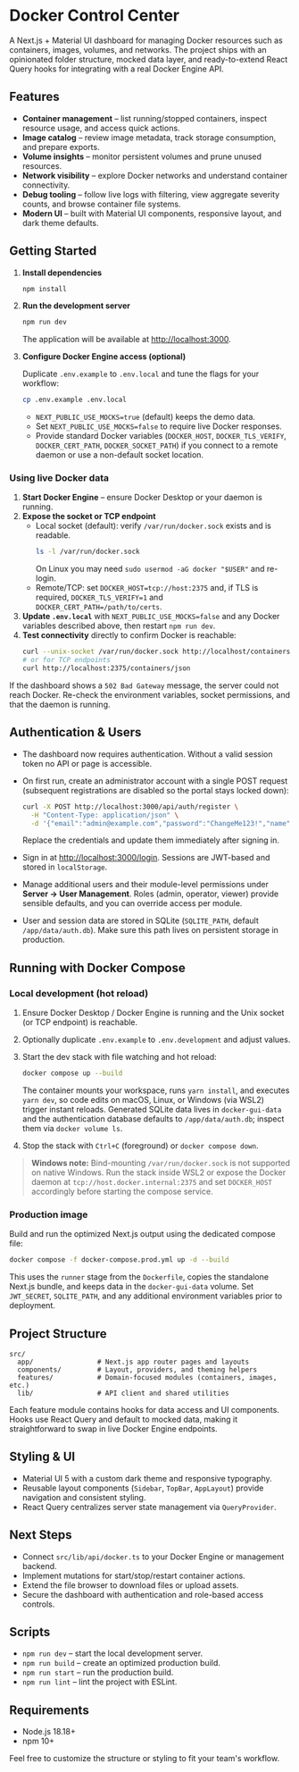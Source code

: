 # Docker Control Center

A Next.js + Material UI dashboard for managing Docker resources such as containers, images, volumes, and networks. The project ships with an opinionated folder structure, mocked data layer, and ready-to-extend React Query hooks for integrating with a real Docker Engine API.

## Features

- **Container management** – list running/stopped containers, inspect resource usage, and access quick actions.
- **Image catalog** – review image metadata, track storage consumption, and prepare exports.
- **Volume insights** – monitor persistent volumes and prune unused resources.
- **Network visibility** – explore Docker networks and understand container connectivity.
- **Debug tooling** – follow live logs with filtering, view aggregate severity counts, and browse container file systems.
- **Modern UI** – built with Material UI components, responsive layout, and dark theme defaults.

## Getting Started

1. **Install dependencies**

   ```bash
   npm install
   ```

2. **Run the development server**

   ```bash
   npm run dev
   ```

   The application will be available at [http://localhost:3000](http://localhost:3000).

3. **Configure Docker Engine access (optional)**

   Duplicate `.env.example` to `.env.local` and tune the flags for your workflow:

   ```bash
   cp .env.example .env.local
   ```

   - `NEXT_PUBLIC_USE_MOCKS=true` (default) keeps the demo data.
   - Set `NEXT_PUBLIC_USE_MOCKS=false` to require live Docker responses.
   - Provide standard Docker variables (`DOCKER_HOST`, `DOCKER_TLS_VERIFY`, `DOCKER_CERT_PATH`, `DOCKER_SOCKET_PATH`) if you connect to a remote daemon or use a non-default socket location.

### Using live Docker data

1. **Start Docker Engine** – ensure Docker Desktop or your daemon is running.
2. **Expose the socket or TCP endpoint**
   - Local socket (default): verify `/var/run/docker.sock` exists and is readable.
     ```bash
     ls -l /var/run/docker.sock
     ```
     On Linux you may need `sudo usermod -aG docker "$USER"` and re-login.
   - Remote/TCP: set `DOCKER_HOST=tcp://host:2375` and, if TLS is required, `DOCKER_TLS_VERIFY=1` and `DOCKER_CERT_PATH=/path/to/certs`.
3. **Update `.env.local`** with `NEXT_PUBLIC_USE_MOCKS=false` and any Docker variables described above, then restart `npm run dev`.
4. **Test connectivity** directly to confirm Docker is reachable:
   ```bash
   curl --unix-socket /var/run/docker.sock http://localhost/containers/json
   # or for TCP endpoints
   curl http://localhost:2375/containers/json
   ```

If the dashboard shows a `502 Bad Gateway` message, the server could not reach Docker. Re-check the environment variables, socket permissions, and that the daemon is running.

## Authentication & Users

- The dashboard now requires authentication. Without a valid session token no API or page is accessible.
- On first run, create an administrator account with a single POST request (subsequent registrations are disabled so the portal stays locked down):

  ```bash
  curl -X POST http://localhost:3000/api/auth/register \
    -H "Content-Type: application/json" \
    -d '{"email":"admin@example.com","password":"ChangeMe123!","name":"Platform Admin"}'
  ```

  Replace the credentials and update them immediately after signing in.

- Sign in at [http://localhost:3000/login](http://localhost:3000/login). Sessions are JWT-based and stored in `localStorage`.
- Manage additional users and their module-level permissions under **Server → User Management**. Roles (admin, operator, viewer) provide sensible defaults, and you can override access per module.
- User and session data are stored in SQLite (`SQLITE_PATH`, default `/app/data/auth.db`). Make sure this path lives on persistent storage in production.

## Running with Docker Compose

### Local development (hot reload)

1. Ensure Docker Desktop / Docker Engine is running and the Unix socket (or TCP endpoint) is reachable.
2. Optionally duplicate `.env.example` to `.env.development` and adjust values.
3. Start the dev stack with file watching and hot reload:

   ```bash
   docker compose up --build
   ```

   The container mounts your workspace, runs `yarn install`, and executes `yarn dev`, so code edits on macOS, Linux, or Windows (via WSL2) trigger instant reloads. Generated SQLite data lives in `docker-gui-data` and the authentication database defaults to `/app/data/auth.db`; inspect them via `docker volume ls`.

4. Stop the stack with `Ctrl+C` (foreground) or `docker compose down`.

> **Windows note:** Bind-mounting `/var/run/docker.sock` is not supported on native Windows. Run the stack inside WSL2 or expose the Docker daemon at `tcp://host.docker.internal:2375` and set `DOCKER_HOST` accordingly before starting the compose service.

### Production image

Build and run the optimized Next.js output using the dedicated compose file:

```bash
docker compose -f docker-compose.prod.yml up -d --build
```

This uses the `runner` stage from the `Dockerfile`, copies the standalone Next.js bundle, and keeps data in the `docker-gui-data` volume. Set `JWT_SECRET`, `SQLITE_PATH`, and any additional environment variables prior to deployment.

## Project Structure

```
src/
  app/                # Next.js app router pages and layouts
  components/         # Layout, providers, and theming helpers
  features/           # Domain-focused modules (containers, images, etc.)
  lib/                # API client and shared utilities
```

Each feature module contains hooks for data access and UI components. Hooks use React Query and default to mocked data, making it straightforward to swap in live Docker Engine endpoints.

## Styling & UI

- Material UI 5 with a custom dark theme and responsive typography.
- Reusable layout components (`Sidebar`, `TopBar`, `AppLayout`) provide navigation and consistent styling.
- React Query centralizes server state management via `QueryProvider`.

## Next Steps

- Connect `src/lib/api/docker.ts` to your Docker Engine or management backend.
- Implement mutations for start/stop/restart container actions.
- Extend the file browser to download files or upload assets.
- Secure the dashboard with authentication and role-based access controls.

## Scripts

- `npm run dev` – start the local development server.
- `npm run build` – create an optimized production build.
- `npm run start` – run the production build.
- `npm run lint` – lint the project with ESLint.

## Requirements

- Node.js 18.18+
- npm 10+

Feel free to customize the structure or styling to fit your team's workflow.

